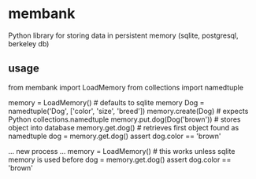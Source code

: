 # membank
Python library for storing data in persistent memory (sqlite, postgresql, berkeley db)
## usage
from membank import LoadMemory
from collections import namedtuple

memory = LoadMemory() # defaults to sqlite memory
Dog = namedtuple('Dog', ['color', 'size', 'breed'])
memory.create(Dog) # expects Python collections.namedtuple
memory.put.dog(Dog('brown')) # stores object into database
memory.get.dog() # retrieves first object found as namedtuple
dog = memory.get.dog()
assert dog.color == 'brown'

... new process ...
memory = LoadMemory() # this works unless sqlite memory is used before
dog = memory.get.dog()
assert dog.color == 'brown'
